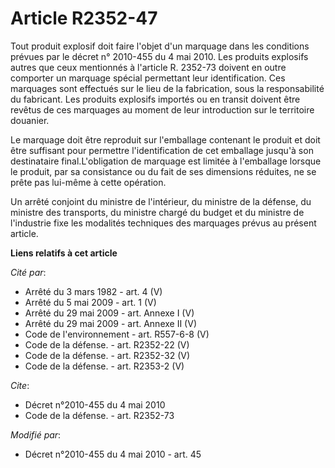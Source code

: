 # Article R2352-47

Tout produit explosif doit faire l'objet d'un marquage dans les conditions prévues par le décret n° 2010-455 du 4 mai 2010.
Les produits explosifs autres que ceux mentionnés à l'article R. 2352-73 doivent en outre comporter un marquage spécial
permettant leur identification. Ces marquages sont effectués sur le lieu de la fabrication, sous la responsabilité du
fabricant. Les produits explosifs importés ou en transit doivent être revêtus de ces marquages au moment de leur introduction
sur le territoire douanier. 

Le marquage doit être reproduit sur l'emballage contenant le produit et doit être suffisant pour permettre l'identification
de cet emballage jusqu'à son destinataire final.L'obligation de marquage est limitée à l'emballage lorsque le produit, par sa
consistance ou du fait de ses dimensions réduites, ne se prête pas lui-même à cette opération. 

Un arrêté conjoint du ministre de l'intérieur, du ministre de la défense, du ministre des transports, du ministre chargé du
budget et du ministre de l'industrie fixe les modalités techniques des marquages prévus au présent article.

**Liens relatifs à cet article**

_Cité par_:

  - Arrêté du 3 mars 1982 - art. 4 (V)
  - Arrêté du 5 mai 2009 - art. 1 (V)
  - Arrêté du 29 mai 2009 - art. Annexe I (V)
  - Arrêté du 29 mai 2009 - art. Annexe II (V)
  - Code de l'environnement - art. R557-6-8 (V)
  - Code de la défense. - art. R2352-22 (V)
  - Code de la défense. - art. R2352-32 (V)
  - Code de la défense. - art. R2353-2 (V)

_Cite_:

  - Décret n°2010-455 du 4 mai 2010
  - Code de la défense. - art. R2352-73

_Modifié par_:

  - Décret n°2010-455 du 4 mai 2010 - art. 45
